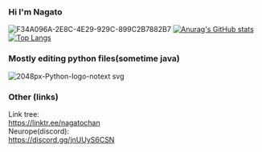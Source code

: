 ### Hi I'm Nagato
![F34A096A-2E8C-4E29-929C-899C2B7882B7](https://user-images.githubusercontent.com/94958239/164647576-b8b61ae7-7dfc-46fe-a0b6-6cf5011932ce.jpg)
[![Anurag's GitHub stats](https://github-readme-stats.vercel.app/api?username=Nagatochyan&layout=compact&theme=onedark)](https://github.com/anuraghazra/github-readme-stats)
[![Top Langs](https://github-readme-stats.vercel.app/api/top-langs/?username=Nagatochyan)](https://github.com/anuraghazra/github-readme-stats)


### Mostly editing python files(sometime java)
![2048px-Python-logo-notext svg](https://user-images.githubusercontent.com/94958239/164648695-1ad55ed6-a89c-4e38-bb2c-50ea1ee2ceda.png)

### Other (links)
Link tree:<br>
https://linktr.ee/nagatochan<br>
Neurope(discord):<br>
https://discord.gg/jnUUyS6CSN<br>
